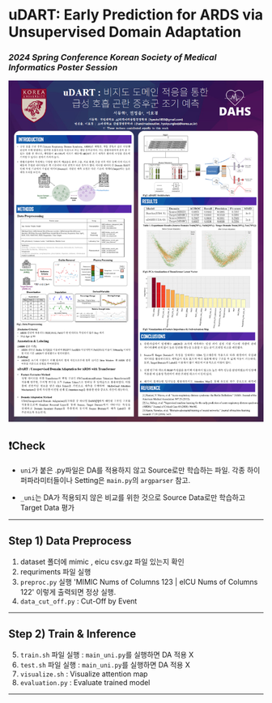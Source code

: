 # uDART: Early Prediction for ARDS via Unsupervised Domain Adaptation 
  ### *2024 Spring Conference Korean Society of Medical Informatics Poster Session*

![Poster](./poster.png)

## ❗Check
- `uni`가 붙은 .py파일은 DA를 적용하지 않고 Source로만 학습하는 파일.
각종 하이퍼파라미터들이나 Setting은 `main.py`의 `argparser` 참고.

-  `_uni`는 DA가 적용되지 않은 비교를 위한 것으로 Source Data로만 학습하고 Target Data 평가

-------

## Step 1) Data Preprocess

1) dataset 폴더에 mimic , eicu csv.gz 파일 있는지 확인
2) requriments 파일 실행
3) `preproc.py` 실행 'MIMIC Nums of Columns 123 | eICU Nums of Columns 122' 이렇게 출력되면 정상 실행.
4) `data_cut_off.py` : Cut-Off by Event
-------
## Step 2) Train & Inference 

5) `train.sh` 파일 실행 : `main_uni.py`를 실행하면 DA 적용 X 
6) `test.sh` 파일 실행 : `main_uni.py`를 실행하면 DA 적용 X 
7) `visualize.sh` : Visualize attention map
8) `evaluation.py` : Evaluate trained model
--------
